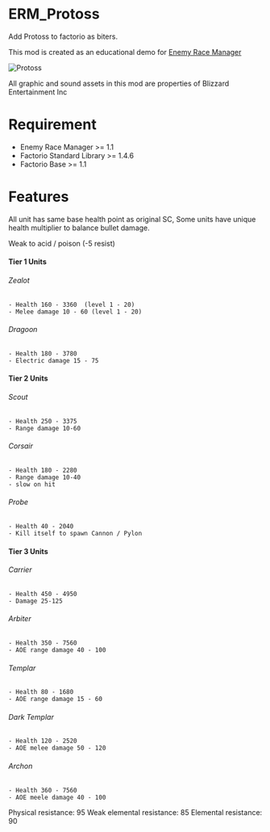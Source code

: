 # ERM_Protoss
Add Protoss to factorio as biters.

This mod is created as an educational demo for [Enemy Race Manager](https://mods.factorio.com/mod/enemyracemanager)

![Protoss](https://mods-data.factorio.com/assets/656569de2ac0658bd1907a5a8c71f4553a952d6b.png "Protoss")

All graphic and sound assets in this mod are properties of Blizzard Entertainment Inc

# Requirement
* Enemy Race Manager >= 1.1
* Factorio Standard Library >= 1.4.6
* Factorio Base >= 1.1

# Features
All unit has same base health point as original SC, Some units have unique health multiplier to balance bullet damage.

Weak to acid / poison (-5 resist)

#### Tier 1 Units
###### Zealot
    - Health 160 - 3360  (level 1 - 20)
    - Melee damage 10 - 60 (level 1 - 20)
###### Dragoon
    - Health 180 - 3780
    - Electric damage 15 - 75


#### Tier 2 Units
###### Scout
    - Health 250 - 3375
    - Range damage 10-60

###### Corsair
    - Health 180 - 2280
    - Range damage 10-40   
    - slow on hit

###### Probe
    - Health 40 - 2040
    - Kill itself to spawn Cannon / Pylon


#### Tier 3 Units
###### Carrier
    - Health 450 - 4950
    - Damage 25-125

###### Arbiter
    - Health 350 - 7560
    - AOE range damage 40 - 100

###### Templar
    - Health 80 - 1680
    - AOE range damage 15 - 60

###### Dark Templar
    - Health 120 - 2520
    - AOE melee damage 50 - 120

###### Archon
    - Health 360 - 7560
    - AOE meele damage 40 - 100

Physical resistance: 95
Weak elemental resistance: 85
Elemental resistance: 90